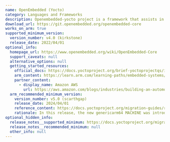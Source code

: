 ```yaml
---
name: OpenEmbedded (Yocto)
category: Languages and Frameworks
description: Openembedded-yocto project is a framework that assists in crafting custom linux distributions for embedded systems with a modular approach and cross-compilation support bolstered by a vibrant community for versatile hardware adaptability and efficient development.
download_url: https://git.openembedded.org/openembedded-core
works_on_arm: true
supported_minimum_version:
  version_number: v4.0 (kirkstone)
  release_date: 2022/04/01
optional_info:
  homepage_url: https://www.openembedded.org/wiki/OpenEmbedded-Core
  support_caveats: null
  alternative_options: null
  getting_started_resources:
    official_docs: https://docs.yoctoproject.org/brief-yoctoprojectqs/index.html
    arm_content: https://learn.arm.com/learning-paths/embedded-systems/yocto_qemu/yocto_build/
    partner_content:
      - display_name: Amazon AWS
        url: https://aws.amazon.com/blogs/industries/building-an-automotive-embedded-linux-image-for-edge-using-arm-graviton-yocto-project-soafee/
  arm_recommended_minimum_version:
    version_number: v5.0 (scarthgap)
    release_date: 2024/04/01
    reference_content: https://docs.yoctoproject.org/migration-guides/release-notes-5.0.html#new-features-enhancements-in-5-0
    rationale: In this release, the new genericarm64 MACHINE was introduced to represent a 64-bit Arm SystemReady platform. For Armv9, redundant CRC/SVE tunes were dropped (now defaults in GCC), and new Arm tunes from GCC 13.2.0 were added. The default kernel was updated to 6.6 LTS, with support for genericarm64.
optional_hidden_info:
  release_notes__supported_minimum: https://docs.yoctoproject.org/migration-guides/release-notes-4.0.html
  release_notes__recommended_minimum: null
  other_info: null
---
```

